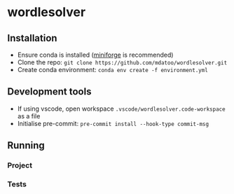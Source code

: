 # wordlesolver
## Installation
- Ensure conda is installed ([miniforge](https://github.com/conda-forge/miniforge) is recommended)
- Clone the repo: `git clone https://github.com/mdatoo/wordlesolver.git`
- Create conda environment: `conda env create -f environment.yml`

## Development tools
- If using vscode, open workspace `.vscode/wordlesolver.code-workspace` as a file
- Initialise pre-commit: `pre-commit install --hook-type commit-msg`

## Running
### Project

### Tests

